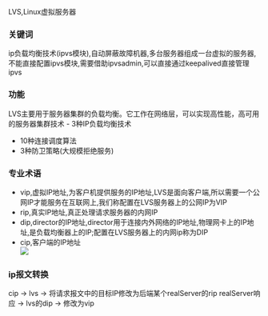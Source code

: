 LVS,Linux虚拟服务器
### 关键词
ip负载均衡技术(ipvs模块),自动屏蔽故障机器,多台服务器组成一台虚拟的服务器,不能直接配置ipvs模块,需要借助ipvsadmin,可以直接通过keepalived直接管理ipvs
### 功能
LVS主要用于服务器集群的负载均衡。它工作在网络层，可以实现高性能，高可用的服务器集群技术  - 3种IP负载均衡技术
- 10种连接调度算法
- 3种防卫策略(大规模拒绝服务)
### 专业术语
- vip,虚拟IP地址,为客户机提供服务的IP地址,LVS是面向客户端,所以需要一个公网IP才能服务在互联网上,我们称配置在LVS服务器上的公网IP为VIP
- rip,真实IP地址,真正处理请求服务器的内网IP
- dip,director的IP地址,director用于连接内外网络的IP地址,物理网卡上的IP地址,是负载均衡器上的IP;配置在LVS服务器上的内网ip称为DIP
- cip,客户端的IP地址  
![](http://www.zsythink.net/wp-content/uploads/2017/07/070617_0124_2.png)  
### ip报文转换
cip -> lvs -> 将请求报文中的目标IP修改为后端某个realServer的rip
realServer响应 -> lvs的dip -> 修改为vip 